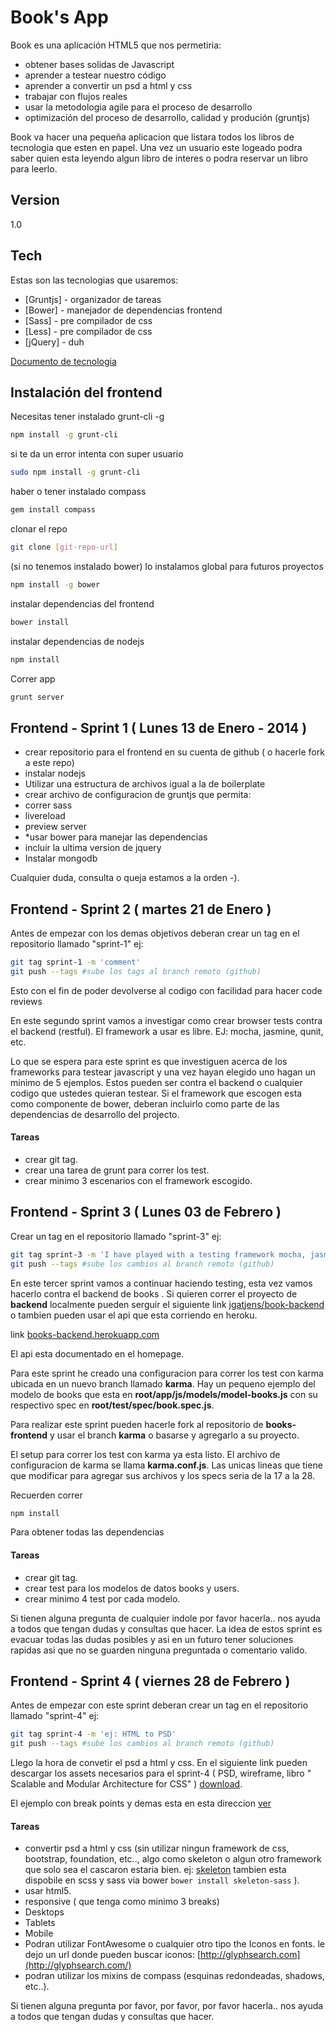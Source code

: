 Book's App
=========

Book es una aplicación HTML5 que nos permetiria:

  - obtener bases solidas de Javascript
  - aprender a testear nuestro código
  - aprender a convertir un psd a html y css
  - trabajar con flujos reales
  - usar la metodologia agile para el proceso de desarrollo
  - optimización del proceso de desarrollo, calidad y produción (gruntjs)

Book va hacer una pequeña aplicacion que listara todos los libros de tecnologia que esten en papel. Una vez un usuario este logeado podra saber quien esta leyendo algun libro de interes o podra reservar un libro para leerlo.

Version
----

1.0

Tech
-----------

Estas son las tecnologias que usaremos:

* [Gruntjs] - organizador de tareas
* [Bower]   - manejador de dependencias frontend
* [Sass]    - pre compilador de css
* [Less]    - pre compilador de css
* [jQuery]  - duh

[Documento de tecnologia](https://drive.google.com/file/d/0B08r1h3RbqoEUjhZUzk5QWVscW8/edit?usp=sharing)

Instalación del frontend
--------------


Necesitas tener instalado grunt-cli -g
```sh
npm install -g grunt-cli
```
si te da un error intenta con super usuario

```sh
sudo npm install -g grunt-cli
```
haber o tener instalado compass
```sh
gem install compass
```
clonar el repo
```sh
git clone [git-repo-url]
```
(si no tenemos instalado bower) lo instalamos global para futuros proyectos
```sh
npm install -g bower
```
instalar dependencias del frontend
```sh
bower install
```
instalar dependencias de nodejs
```sh
npm install
```
Correr app
```sh
grunt server
```

## Frontend - Sprint 1 ( Lunes 13 de Enero - 2014 )
- crear repositorio para el frontend en su cuenta de github ( o hacerle fork a este repo)
- instalar nodejs
- Utilizar una estructura de archivos igual a la de boilerplate
- crear archivo de configuracion de gruntjs que permita:
 - correr sass
 - livereload
 - preview server
- *usar bower para manejar las dependencias
 - incluir la ultima version de jquery
- Instalar mongodb

Cualquier duda, consulta o queja estamos a la orden -).


## Frontend - Sprint 2 ( martes 21 de Enero )
Antes de empezar con los demas objetivos deberan crear un tag en el repositorio llamado "sprint-1" ej:
```sh
git tag sprint-1 -m 'comment'
git push --tags #sube los tags al branch remoto (github)
```
Esto con el fin de poder devolverse al codigo con facilidad para hacer code reviews

En este segundo sprint vamos a investigar como crear browser tests contra el backend (restful). El framework a usar es libre. EJ: mocha, jasmine, qunit, etc.

Lo que se espera para este sprint es que investiguen acerca de los frameworks para testear javascript y una vez hayan elegido uno hagan un minimo de 5 ejemplos. Estos pueden ser contra el backend o cualquier codigo que ustedes quieran testear. Si el framework que escogen esta como componente de bower, deberan incluirlo como parte de las dependencias de desarrollo del projecto.

#### Tareas
- crear git tag.
- crear una tarea de grunt para correr los test.
- crear minimo 3 escenarios con el framework escogido.


## Frontend - Sprint 3 ( Lunes 03 de Febrero )

Crear un tag en el repositorio llamado "sprint-3" ej:
```sh
git tag sprint-3 -m 'I have played with a testing framework mocha, jasmine, qunit, etc'
git push --tags #sube los cambios al branch remoto (github)
```

En este tercer sprint vamos a continuar haciendo testing, esta vez vamos hacerlo contra el backend de books . Si quieren correr el proyecto de **backend** localmente pueden serguir el siguiente link [jgatjens/book-backend](https://github.com/jgatjens/books-backend) o tambien pueden usar el api que esta corriendo en heroku.

link [books-backend.herokuapp.com](http://books-backend.herokuapp.com/)

El api esta documentado en el homepage.


Para este sprint he creado una configuracion para correr los test con karma ubicada en un nuevo branch llamado **karma**. Hay un pequeno ejemplo del modelo de books que esta en  **root/app/js/models/model-books.js** con su respectivo spec en **root/test/spec/book.spec.js**.

Para realizar este sprint pueden hacerle fork al repositorio de **books-frontend** y usar el branch **karma** o basarse y agregarlo a su proyecto.

El setup para correr los test con karma ya esta listo. El archivo de configuracion de karma se llama **karma.conf.js**. Las unicas lineas que tiene que modificar para agregar sus archivos y los specs seria de la 17 a la 28.

Recuerden correr
```sh
npm install
```
Para obtener todas las dependencias


#### Tareas
- crear git tag.
- crear test para los modelos de datos books y users.
- crear minimo 4 test por cada modelo.

Si tienen alguna pregunta de cualquier indole por favor hacerla.. nos ayuda a todos que tengan dudas y consultas que hacer. La idea de estos sprint es evacuar todas las dudas posibles y asi en un futuro tener soluciones rapidas asi que no se guarden ninguna preguntada o comentario valido.

## Frontend - Sprint 4 ( viernes 28 de Febrero )

Antes de empezar con este sprint deberan crear un tag en el repositorio llamado "sprint-4" ej:
```sh
git tag sprint-4 -m 'ej: HTML to PSD'
git push --tags #sube los cambios al branch remoto (github)
```

Llego la hora de convetir el psd a html y css. En el siguiente link pueden descargar los assets necesarios para el sprint-4 ( PSD, wireframe, libro " Scalable and Modular Architecture for CSS" ) [download](https://drive.google.com/folderview?id=0B08r1h3RbqoEdC12NVdjYl80SHc&usp=sharing).

El ejemplo con break points y demas esta en esta direccion [ver](http://jgatjens.github.io/books-frontend/)

#### Tareas
- convertir psd a html y css (sin utilizar ningun framework de css, bootstrap, foundation, etc.., algo como skeleton o algun otro framework que solo sea el cascaron estaria bien. ej: [skeleton](http://www.getskeleton.com/) tambien esta dispobile en scss y sass via bower ``` bower install skeleton-sass ``` ).
- usar html5.
- responsive ( que tenga como minimo 3 breaks)
 - Desktops
 - Tablets
 - Mobile
- Podran utilizar FontAwesome o cualquier otro tipo the Iconos en fonts. le dejo un url donde pueden buscar iconos: [http://glyphsearch.com](http://glyphsearch.com/)
- podran utilizar los mixins de compass (esquinas redondeadas, shadows, etc..).


Si tienen alguna pregunta por favor, por favor, por favor hacerla.. nos ayuda a todos que tengan dudas y consultas que hacer.


